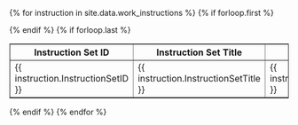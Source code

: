 ---
---

{% for instruction in site.data.work_instructions %}
{% if forloop.first %}

<table border=1>
<thead>
<tr>
<th>Instruction Set ID</th>
<th>Instruction Set Title</th>
<th>Step ID</th>
<th>Instruction</th>
<th>Tools Required</th>
<th>Materials Required</th>
<th>Estimated Time</th>
<th>Precautions</th>
<th>Quality Checks</th>
</tr>
</thead>
<tbody>
{% endif %}
<tr>
<td>{{ instruction.InstructionSetID }}</td>
<td>{{ instruction.InstructionSetTitle }}</td>
<td>{{ instruction.StepID }}</td>
<td>{{ instruction.Instruction }}</td>
<td>{{ instruction.ToolsRequired }}</td>
<td>{{ instruction.MaterialsRequired }}</td>
<td>{{ instruction.EstimatedTime }}</td>
<td>{{ instruction.Precautions }}</td>
<td>{{ instruction.QualityChecks }}</td>
</tr>
{% if forloop.last %}
</tbody>
</table>
{% endif %}
{% endfor %}
